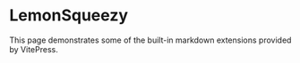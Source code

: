# LemonSqueezy

This page demonstrates some of the built-in markdown extensions provided by VitePress.